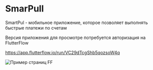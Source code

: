 # SmarPull

SmartPul - мобильное приложение, которое позволяет выполнять быстрые платежи по счетам

Версия приложения  для просмотре потребуется авторизация на FlutterFlow

https://app.flutterflow.io/run/VC29dTcgShb5qozsoW4q

![Пример страниц FF](https://github.com/CHvvmu/SmarPull/assets/96997574/350387df-c09d-4a7d-ae9c-bb8f3d976bd1)


